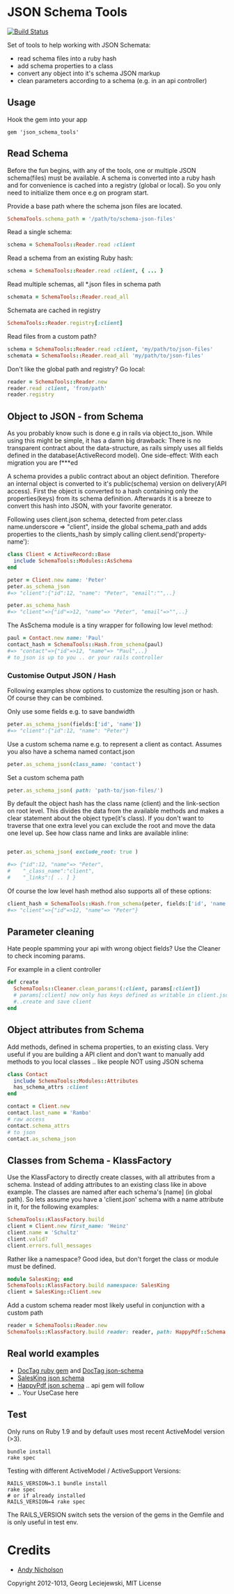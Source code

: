 # JSON Schema Tools

[![Build Status](https://travis-ci.org/salesking/json_schema_tools.png?branch=master)](https://travis-ci.org/salesking/json_schema_tools)

Set of tools to help working with JSON Schemata:

* read schema files into a ruby hash
* add schema properties to a class
* convert any object into it's schema JSON markup
* clean parameters according to a schema (e.g. in an api controller)

## Usage

Hook the gem into your app

    gem 'json_schema_tools'

## Read Schema

Before the fun begins, with any of the tools, one or multiple JSON schema(files)
must be available. A schema is converted into a ruby hash and for convenience is
cached into a registry (global or local). So you only need to initialize them
once e.g on program start.

Provide a base path where the schema json files are located.

```ruby
SchemaTools.schema_path = '/path/to/schema-json-files'
```

Read a single schema:

```ruby
schema = SchemaTools::Reader.read :client
```

Read a schema from an existing Ruby hash:

```ruby
schema = SchemaTools::Reader.read :client, { ... }
```

Read multiple schemas, all *.json files in schema path

```ruby
schemata = SchemaTools::Reader.read_all
```

Schemata are cached in registry

```ruby
SchemaTools::Reader.registry[:client]
```

Read files from a custom path?

```ruby
schema = SchemaTools::Reader.read :client, 'my/path/to/json-files'
schemata = SchemaTools::Reader.read_all 'my/path/to/json-files'
```

Don't like the global path and registry? Go local:

```ruby
reader = SchemaTools::Reader.new
reader.read :client, 'from/path'
reader.registry
```

## Object to JSON  - from Schema

As you probably know such is done e.g in rails via object.to_json. While using
this might be simple, it has a damn big drawback: There is no transparent
contract about the data-structure, as rails simply uses all fields defined in the
database(ActiveRecord model). One side-effect: With each migration you are f***ed

A schema provides a public contract about an object definition. Therefore an
internal object is converted to it's public(schema) version on delivery(API access).
First the object is converted to a hash containing only the properties(keys)
from its schema definition. Afterwards it is a breeze to convert this hash into
JSON, with your favorite generator.

Following uses client.json schema, detected from peter.class name.underscore => "client",
inside the global schema_path and adds properties to the clients_hash by simply calling
client.send('property-name'):

```ruby
class Client < ActiveRecord::Base
  include SchemaTools::Modules::AsSchema
end

peter = Client.new name: 'Peter'
peter.as_schema_json
#=> "client":{"id":12, "name": "Peter", "email":"",..}

peter.as_schema_hash
#=> "client"=>{"id"=>12, "name"=> "Peter", "email"=>"",..}
```

The AsSchema module is a tiny wrapper for following low level method:

```ruby
paul = Contact.new name: 'Paul'
contact_hash = SchemaTools::Hash.from_schema(paul)
#=> "contact"=>{"id"=>12, "name"=> "Paul",..}
# to_json is up to you .. or your rails controller
```

### Customise Output JSON / Hash

Following examples show options to customize the resulting json or hash. Of
course they can be combined.

Only use some fields e.g. to save bandwidth

```ruby
peter.as_schema_json(fields:['id', 'name'])
#=> "client":{"id":12, "name": "Peter"}
```

Use a custom schema name e.g. to represent a client as contact. Assumes you also
have a schema named contact.json

```ruby
peter.as_schema_json(class_name: 'contact')
```

Set a custom schema path

```ruby
peter.as_schema_json( path: 'path-to/json-files/')
```

By default the object hash has the class name (client) and the link-section on
root level. This divides the data from the available methods and makes a clear
statement about the object type(it's class).
If you don't want to traverse that one extra level you can exclude the root
and move the data one level up. See how class name and links are available
inline:

```ruby

peter.as_schema_json( exclude_root: true )

#=> {"id":12, "name"=> "Peter",
#    "_class_name":"client",
#    "_links":[ .. ] }
```

Of course the low level hash method also supports all of these options:

```ruby
client_hash = SchemaTools::Hash.from_schema(peter, fields:['id', 'name'])
#=> "client"=>{"id"=>12, "name"=> "Peter"}
```
## Parameter cleaning

Hate people spamming your api with wrong object fields? Use the Cleaner to
check incoming params.

For example in a client controller

```ruby
def create
  SchemaTools::Cleaner.clean_params!(:client, params[:client])
  # params[:client] now only has keys defined as writable in client.json schema
  #..create and save client
end
```

## Object attributes from Schema

Add methods, defined in schema properties, to an existing class.
Very useful if you are building a API client and don't want to manually add
methods to you local classes .. like people NOT using JSON schema

```ruby
class Contact
  include SchemaTools::Modules::Attributes
  has_schema_attrs :client
end

contact = Client.new
contact.last_name = 'Rambo'
# raw access
contact.schema_attrs
# to json
contact.as_schema_json
```

## Classes from Schema - KlassFactory

Use the KlassFactory to directly create classes, with all attributes from a
schema. Instead of adding attributes to an existing class like in above example.
The classes are named after each schema's [name] (in global path).
So lets assume you have a 'client.json' schema with a name attribute in it, for
the following examples:

```ruby
SchemaTools::KlassFactory.build
client = Client.new first_name: 'Heinz'
client.name = 'Schultz'
client.valid?
client.errors.full_messages
```

Rather like a namespace? Good idea, but don't forget the class or module must
be defined.

```ruby
module SalesKing; end
SchemaTools::KlassFactory.build namespace: SalesKing
client = SalesKing::Client.new
```

Add a custom schema reader most likely useful in conjunction with a custom path

```ruby
reader = SchemaTools::Reader.new
SchemaTools::KlassFactory.build reader: reader, path: HappyPdf::Schema.path
```

## Real world examples

* [DocTag ruby gem](https://github.com/docTag/doctag_rb) and [DocTag json-schema](https://github.com/docTag/doctag_json_schema)
* [SalesKing json schema](https://github.com/salesking/sk_api_schema)
* [HappyPdf json schema](https://github.com/happyPDF/happypdf_json_schema) .. api gem will follow
* .. Your UseCase here

## Test

Only runs on Ruby 1.9 and by default uses most recent ActiveModel version (>3).

    bundle install
    rake spec

Testing with different ActiveModel / ActiveSupport Versions:

    RAILS_VERSION=3.1 bundle install
    rake spec
    # or if already installed
    RAILS_VERSION=4 rake spec

The RAILS_VERSION switch sets the version of the gems in the Gemfile and is only
useful in test env.

# Credits

* [Andy Nicholson](https://github.com/anicholson)

Copyright 2012-1013, Georg Leciejewski, MIT License
